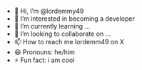 - 👋 Hi, I’m @lordemmy49
- 👀 I’m interested in becoming a developer
- 🌱 I’m currently learning ...
- 💞️ I’m looking to collaborate on ...
- 📫 How to reach me lordemm49 on X
- 😄 Pronouns: he/him
- ⚡ Fun fact: i am cool

<!---
lordemmy49/lordemmy49 is a ✨ special ✨ repository because its `README.md` (this file) appears on your GitHub profile.
You can click the Preview link to take a look at your changes.
--->
